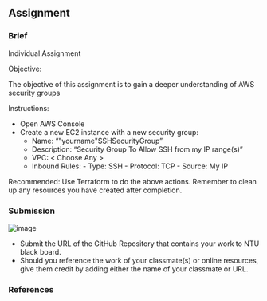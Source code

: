 ## Assignment

### Brief

Individual Assignment

Objective:

The objective of this assignment is to gain a deeper understanding of AWS security groups

Instructions:

- Open AWS Console
- Create a new EC2 instance with a new security group:
  - Name: “"yourname"SSHSecurityGroup”
  - Description: “Security Group To Allow SSH from my IP range(s)”
  - VPC: < Choose Any >
  - Inbound Rules:
        - Type: SSH
        - Protocol: TCP
        - Source: My IP

Recommended: Use Terraform to do the above actions. Remember to clean up any resources you have created after completion.

### Submission 

![image](https://github.com/user-attachments/assets/97df4067-0ffd-4a78-92da-54485d151772)



- Submit the URL of the GitHub Repository that contains your work to NTU black board.
- Should you reference the work of your classmate(s) or online resources, give them credit by adding either the name of your classmate or URL. 

### References
